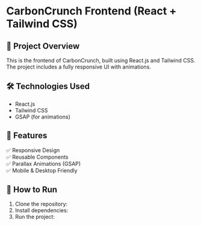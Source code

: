 # CarbonCrunch Frontend (React + Tailwind CSS)

## 🚀 Project Overview
This is the frontend of CarbonCrunch, built using React.js and Tailwind CSS. 
The project includes a fully responsive UI with animations.

## 🛠 Technologies Used
- React.js
- Tailwind CSS
- GSAP (for animations)

## 📌 Features
✅ Responsive Design  
✅ Reusable Components  
✅ Parallax Animations (GSAP)  
✅ Mobile & Desktop Friendly 

## 📖 How to Run
1. Clone the repository:
2. Install dependencies:
3. Run the project:
